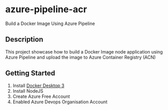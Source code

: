 # azure-pipeline-acr
Build a Docker Image Using Azure Pipeline

## Description
This project showcase how to build a Docker Image node application using Azure Pipeline and upload the image
to Azure Container Registry (ACN)

## Getting Started
1. Install [Docker Desktop 3](https://docs.docker.com/desktop/windows/release-notes/3.x/)
2. Install NodeJS
3. Create Azure Free Account
3. Enabled Azure Devops Organisation Account

